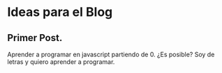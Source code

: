 # Ideas para el Blog
## Primer Post.
Aprender a programar en javascript partiendo de 0. ¿Es posible?
Soy de letras y quiero aprender a programar.
